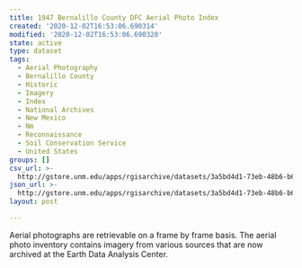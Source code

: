 ```yaml
---
title: 1947 Bernalillo County DFC Aerial Photo Index
created: '2020-12-02T16:53:06.690314'
modified: '2020-12-02T16:53:06.690320'
state: active
type: dataset
tags:
  - Aerial Photography
  - Bernalillo County
  - Historic
  - Imagery
  - Index
  - National Archives
  - New Mexico
  - Nm
  - Reconnaissance
  - Soil Conservation Service
  - United States
groups: []
csv_url: >-
  http://gstore.unm.edu/apps/rgisarchive/datasets/3a5bd4d1-73eb-48b6-b6bb-c6c821b1f473/dfc_bernalillo_1947.derived.csv
json_url: >-
  http://gstore.unm.edu/apps/rgisarchive/datasets/3a5bd4d1-73eb-48b6-b6bb-c6c821b1f473/dfc_bernalillo_1947.derived.json
layout: post

---
```

Aerial photographs are retrievable on a frame by frame basis. The aerial photo inventory contains imagery from various sources that are now archived at the Earth Data Analysis Center.

